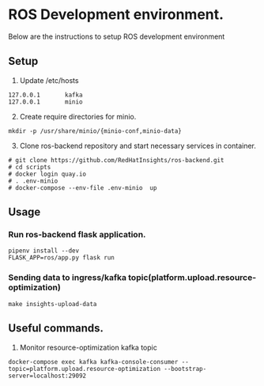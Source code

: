 # ROS Development environment.
Below are the instructions to setup ROS development environment

## Setup

1. Update /etc/hosts

```
127.0.0.1       kafka
127.0.0.1       minio
```
2. Create require directories for minio.
```
mkdir -p /usr/share/minio/{minio-conf,minio-data}
```

3. Clone ros-backend repository and start necessary services in container.
```
# git clone https://github.com/RedHatInsights/ros-backend.git
# cd scripts
# docker login quay.io
# . .env-minio
# docker-compose --env-file .env-minio  up
```

## Usage

### Run ros-backend flask application.

```
pipenv install --dev
FLASK_APP=ros/app.py flask run
```

### Sending data to ingress/kafka topic(platform.upload.resource-optimization)
```
make insights-upload-data
```


## Useful commands.

1. Monitor resource-optimization kafka topic
```
docker-compose exec kafka kafka-console-consumer --topic=platform.upload.resource-optimization --bootstrap-server=localhost:29092

```
